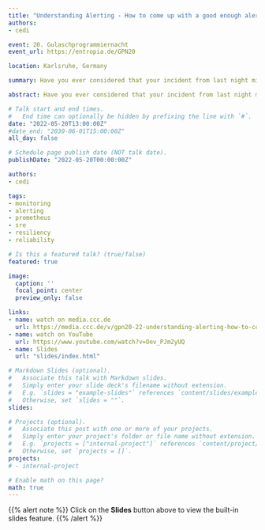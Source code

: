 ```yaml
---
title: "Understanding Alerting - How to come up with a good enough alerting strategy"
authors:
- cedi

event: 20. Gulaschprogrammiernacht
event_url: https://entropia.de/GPN20

location: Karlsruhe, Germany

summary: Have you ever considered that your incident from last night might actually be something very positive? No? Then you should watch this talk! I'm going to introduce you to some concepts in the domain of resiliency engineering and then have a look into how you can build an alerting strategy that doesn't page you unnecessarily at 3am.

abstract: Have you ever considered that your incident from last night might actually be something very positive? No? Then you should watch this talk! I'm going to introduce you to some concepts in the domain of resiliency engineering and then have a look into how you can build an alerting strategy that doesn't page you unnecessarily at 3am. We will have a look into various topics inside the monitoring and alerting domain and how to connect them to make your monitoring and alerting solution better. We will not talk about particular tools or ready-to-use solutions but rather concepts how you can build a comprehensive system with any tool.

# Talk start and end times.
#   End time can optionally be hidden by prefixing the line with `#`.
date: "2022-05-20T13:00:00Z"
#date_end: "2030-06-01T15:00:00Z"
all_day: false

# Schedule page publish date (NOT talk date).
publishDate: "2022-05-20T00:00:00Z"

authors:
- cedi

tags:
- monitoring
- alerting
- prometheus
- sre
- resiliency
- reliability

# Is this a featured talk? (true/false)
featured: true

image:
  caption: ''
  focal_point: center
  preview_only: false

links:
- name: watch on media.ccc.de
  url: https://media.ccc.de/v/gpn20-22-understanding-alerting-how-to-come-up-with-a-good-enough-alerting-strategy
- name: watch on YouTube
  url: https://www.youtube.com/watch?v=Oev_PJm2yUQ
- name: Slides
  url: "slides/index.html"

# Markdown Slides (optional).
#   Associate this talk with Markdown slides.
#   Simply enter your slide deck's filename without extension.
#   E.g. `slides = "example-slides"` references `content/slides/example-slides.md`.
#   Otherwise, set `slides = ""`.
slides: 

# Projects (optional).
#   Associate this post with one or more of your projects.
#   Simply enter your project's folder or file name without extension.
#   E.g. `projects = ["internal-project"]` references `content/project/deep-learning/index.md`.
#   Otherwise, set `projects = []`.
projects:
# - internal-project

# Enable math on this page?
math: true
---
```


{{% alert note %}}
Click on the **Slides** button above to view the built-in slides feature.
{{% /alert %}}
